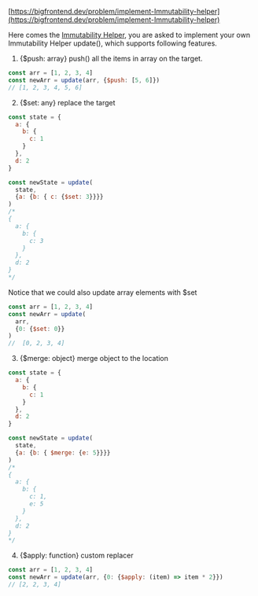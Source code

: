 [https://bigfrontend.dev/problem/implement-Immutability-helper](https://bigfrontend.dev/problem/implement-Immutability-helper)

Here comes the [Immutability Helper](https://reactjs.org/docs/update.html), you are asked to implement your own Immutability Helper update(), which supports following features.

1. {$push: array} push() all the items in array on the target.
```js
const arr = [1, 2, 3, 4]
const newArr = update(arr, {$push: [5, 6]})
// [1, 2, 3, 4, 5, 6]
```

2. {$set: any} replace the target
```js
const state = {
  a: {
    b: {
      c: 1
    }
  },
  d: 2
}

const newState = update(
  state, 
  {a: {b: { c: {$set: 3}}}}
)
/*
{
  a: {
    b: {
      c: 3
    }
  },
  d: 2
}
*/
```

Notice that we could also update array elements with $set

```js
const arr = [1, 2, 3, 4]
const newArr = update(
  arr, 
  {0: {$set: 0}}
)
//  [0, 2, 3, 4]
```

3. {$merge: object} merge object to the location

```js
const state = {
  a: {
    b: {
      c: 1
    }
  },
  d: 2
}

const newState = update(
  state, 
  {a: {b: { $merge: {e: 5}}}}
)
/*
{
  a: {
    b: {
      c: 1,
      e: 5
    }
  },
  d: 2
}
*/
```

4. {$apply: function} custom replacer
```js
const arr = [1, 2, 3, 4]
const newArr = update(arr, {0: {$apply: (item) => item * 2}})
// [2, 2, 3, 4]
```


